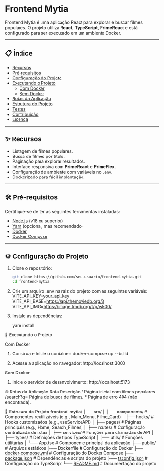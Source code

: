 # Frontend Mytia

Frontend Mytia é uma aplicação React para explorar e buscar filmes populares. O projeto utiliza **React**, **TypeScript**, **PrimeReact** e está configurado para ser executado em um ambiente Docker.

---

## 📋 Índice
- [Recursos](#recursos)
- [Pré-requisitos](#pré-requisitos)
- [Configuração do Projeto](#configuração-do-projeto)
- [Executando o Projeto](#executando-o-projeto)
  - [Com Docker](#com-docker)
  - [Sem Docker](#sem-docker)
- [Rotas da Aplicação](#rotas-da-aplicação)
- [Estrutura do Projeto](#estrutura-do-projeto)
- [Testes](#testes)
- [Contribuição](#contribuição)
- [Licença](#licença)

---

## ✨ Recursos
- Listagem de filmes populares.
- Busca de filmes por título.
- Paginação para explorar resultados.
- Interface responsiva com **PrimeReact** e **PrimeFlex**.
- Configuração de ambiente com variáveis no `.env`.
- Dockerizado para fácil implantação.

---

## 🛠️ Pré-requisitos
Certifique-se de ter as seguintes ferramentas instaladas:
- [Node.js](https://nodejs.org/) (v18 ou superior)
- [Yarn](https://yarnpkg.com/) (opcional, mas recomendado)
- [Docker](https://www.docker.com/)
- [Docker Compose](https://docs.docker.com/compose/)

---

## ⚙️ Configuração do Projeto

1. Clone o repositório:
   ```bash
   git clone https://github.com/seu-usuario/frontend-mytia.git
   cd frontend-mytia

2. Crie um arquivo .env na raiz do projeto com as seguintes variáveis:
    VITE_API_KEY=your_api_key
    VITE_API_BASE=https://api.themoviedb.org/3
    VITE_API_IMG=https://image.tmdb.org/t/p/w500/

3. Instale as dependências:

    yarn install

🚀 Executando o Projeto

Com Docker

1. Construa e inicie o container:
    docker-compose up --build

2. Acesse a aplicação no navegador:
    http://localhost:3000

Sem Docker

1. Inicie o servidor de desenvolvimento:
    http://localhost:5173

🌐 Rotas da Aplicação
    Rota	               Descrição
    /	                   Página inicial com filmes populares.
    /search?q=	         Página de busca de filmes.
    *	                   Página de erro 404 (não encontrada).


📂 Estrutura do Projeto
    frontend-mytia/
    ├── src/
    │   ├── components/       # Componentes reutilizáveis (e.g., Main_Menu, Filme_Card)
    │   ├── hooks/            # Hooks customizados (e.g., useServiceAPI)
    │   ├── pages/            # Páginas principais (e.g., Home, Search_Filmes)
    │   ├── routes/           # Configuração centralizada de rotas
    │   ├── services/         # Funções para chamadas de API
    │   ├── types/            # Definições de tipos TypeScript
    │   ├── utils/            # Funções utilitárias
    │   └── App.tsx           # Componente principal da aplicação
    ├── public/               # Arquivos estáticos
    ├── Dockerfile            # Configuração do Docker
    ├── [docker-compose.yml](http://_vscodecontentref_/1)    # Configuração do Docker Compose
    ├── [package.json](http://_vscodecontentref_/2)          # Dependências e scripts do projeto
    ├── [tsconfig.json](http://_vscodecontentref_/3)         # Configuração do TypeScript
    └── [README.md](http://_vscodecontentref_/4)             # Documentação do projeto